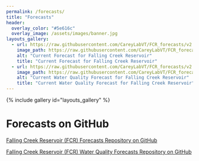 ```yaml
---
permalink: /forecasts/
title: "Forecasts"
header:
  overlay_color: "#5e616c"
  overlay_image: /assets/images/banner.jpg
layouts_gallery:
  - url: https://raw.githubusercontent.com/CareyLabVT/FCR_forecasts/v2.glm/Current_forecast.png
    image_path: https://raw.githubusercontent.com/CareyLabVT/FCR_forecasts/v2.glm/Current_forecast.png
    alt: "Current Forecast for Falling Creek Reservoir"
    title: "Current Forecast for Falling Creek Reservoir"
  - url: https://raw.githubusercontent.com/CareyLabVT/FCR_forecasts/v2.glm_aed/oxygen9m_forecast.png
    image_path: https://raw.githubusercontent.com/CareyLabVT/FCR_forecasts/v2.glm_aed/oxygen9m_forecast.png
    alt: "Current Water Quality Forecast for Falling Creek Reservoir"
    title: "Current Water Quality Forecast for Falling Creek Reservoir"
---
```

{% include gallery id="layouts_gallery" %} 

# Forecasts on GitHub

[<i class="fab fa-github" aria-hidden="true"></i> Falling Creek Reservoir (FCR) Forecasts Repository on GitHub](https://github.com/CareyLabVT/FCR_forecasts/tree/v2.glm)

[<i class="fab fa-github" aria-hidden="true"></i> Falling Creek Reservoir (FCR) Water Quality Forecasts Repository on GitHub](https://github.com/CareyLabVT/FCR_forecasts/tree/v2.glm_aed)
